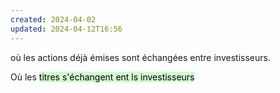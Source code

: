 ```yaml
---
created: 2024-04-02
updated: 2024-04-12T16:56
---
```

où les actions déjà émises sont échangées entre investisseurs.

Où les <mark style="background: #BBFABBA6;">titres s'échangent ent ls investisseurs 
</mark>